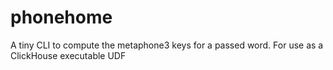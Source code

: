 # phonehome
A tiny CLI to compute the metaphone3 keys for a passed word. For use as a ClickHouse executable UDF
